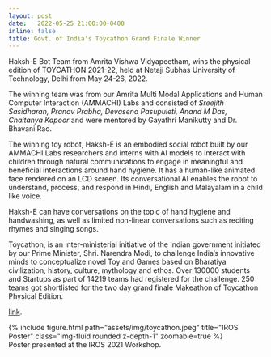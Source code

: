 ```yaml
---
layout: post
date:   2022-05-25 21:00:00-0400
inline: false
title: Govt. of India's Toycathon Grand Finale Winner
---
```


 Haksh-E Bot Team from Amrita Vishwa Vidyapeetham, wins the physical edition of TOYCATHON 2021-22, held at Netaji Subhas University of Technology, Delhi from May 24-26, 2022.

The winning team was from our Amrita Multi Modal Applications and Human Computer Interaction (AMMACHI) Labs and consisted of _Sreejith Sasidharan, Pranav Prabha, Devasena Pasupuleti, Anand M Das, Chaitanya Kapoor_ and were mentored by Gayathri Manikutty and Dr. Bhavani Rao.

The winning toy robot, Haksh-E is an embodied social robot built by our AMMACHI Labs researchers and interns with AI models to interact with children through natural communications to engage in meaningful and beneficial interactions around hand hygiene. It has a human-like animated face rendered on an LCD screen. Its conversational AI enables the robot to understand, process, and respond in Hindi, English and Malayalam in a child like voice.

Haksh-E can have conversations on the topic of hand hygiene and handwashing, as well as limited non-linear conversations such as reciting rhymes and singing songs.

Toycathon, is an inter-ministerial initiative of the Indian government initiated by our Prime Minister, Shri. Narendra Modi, to challenge India’s innovative minds to conceptualize novel Toy and Games based on Bharatiya civilization, history, culture, mythology and ethos. Over 130000 students and Startups as part of 14219 teams had registered for the challenge. 250 teams got shortlisted for the two day grand finale Makeathon of Toycathon Physical Edition.

[link](https://www.linkedin.com/posts/sreejith-sasidharan-2628b6155_amritauniversity-amritavishwavidyapeetham-activity-6936293177431597056-Bo60).

<div class="row">
    <div class="col-sm mt-3 mt-md-0">
        {% include figure.html path="assets/img/toycathon.jpeg" title="IROS Poster" class="img-fluid rounded z-depth-1" zoomable=true %}
    </div>
</div>
<div class="caption">
    Poster presented at the IROS 2021 Workshop.
</div>


